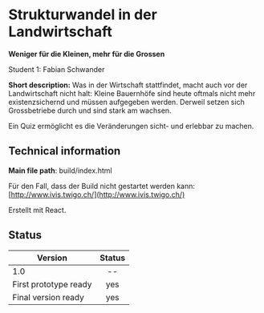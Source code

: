 ﻿# Strukturwandel in der Landwirtschaft
**Weniger für die Kleinen, mehr für die Grossen**

Student 1: Fabian Schwander

**Short description:**
 Was in der Wirtschaft stattfindet, macht auch vor der Landwirtschaft nicht halt: Kleine Bauernhöfe sind heute oftmals nicht mehr existenzsichernd und müssen aufgegeben werden. Derweil setzen sich Grossbetriebe durch und sind stark am wachsen.
 
 Ein Quiz ermöglicht es die Veränderungen sicht- und erlebbar zu machen.

## Technical information
**Main file path**: build/index.html

Für den Fall, dass der Build nicht gestartet werden kann: [http://www.ivis.twigo.ch/](http://www.ivis.twigo.ch/)

Erstellt mit React.

## Status
| Version               | Status |
| ---                   |:---:   |
| 1.0                   | --     |
| First prototype ready | yes    |
| Final version ready   | yes    |
